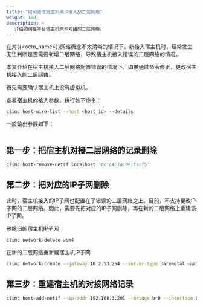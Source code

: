 ```yaml
---
title: "如何更改宿主机网卡接入的二层网络"
weight: 100
description: >
   介绍如何在平台宿主机网卡对接的二层网络。
---
```


在对{{<oem_name>}}网络概念不太清晰的情况下，新接入宿主机时，经常发生无法判断是否需要新增二层网络，导致宿主机接入错误的二层网络的情况。

本文介绍在宿主机接入二层网络配置错误的情况下，如果通过命令修正，更改宿主机接入的二层网络。

首先需要确认宿主机上没有虚拟机。

查看宿主机的接入参数，执行如下命令：

```bash
climc host-wire-list --host <host_id> --details
```

一般输出参数如下：
```bash

```

## 第一步：把宿主机对接二层网络的记录删除

```bash
climc host-remove-netif localhost '0c:c4:7a:0e:fa:f5'
```

## 第二步：把对应的IP子网删除

此时，宿主机接入的IP子网也配置在了错误的二层网络之上。目前，不支持更改IP子网的二层网络。因此，需要先把对应的IP子网删除，再在新的二层网络上重建该IP子网。

删除旧的宿主机IP子网

```bash
climc network-delete adm4
```

在新的二层网络重新建宿主机IP子网

```bash
climc network-create --gateway 10.2.53.254 --server-type baremetal <name_of_new_wire> adm4 10.2.53.55 10.2.53.55 24
```

## 第三步：重建宿主机的对接网络记录

```bash
climc host-add-netif --ip-addr 192.168.3.201 --bridge br0 --interface bond0 --type admin localhost 73710abe-a0cf-48de-8fcd0-0b7b0492f4ef '0c:c4:7a:0e:fa:f4' 0
```

